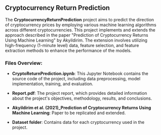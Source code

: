 ## Cryptocurrency Return Prediction 

The **CryptocurrencyReturnPrediction** project aims to predict the direction of cryptocurrency prices by employing various machine learning algorithms across different cryptocurrencies. This project implements and extends the approach described in the paper "Prediction of Cryptocurrency Returns Using Machine Learning" by Akyildirim. The extension involves utilizing high-frequency (1-minute level) data, feature selection, and feature extraction methods to enhance the performance of the models.

### Files Overview:

- **CryptoReturnPrediction.ipynb**: This Jupyter Notebook contains the source code of the project, including data preprocessing, model implementation, training, and evaluation.

- **Report.pdf**: The project report, which provides detailed information about the project's objectives, methodology, results, and conclusions.
  
- **Akyildirim et al. (2021)_Prediction of Cryptocurrency Returns Using Machine Learning**: Paper to be replicated and extended.

- **Dataset folder**: Contains data for each cryptocurrency used in the project.
